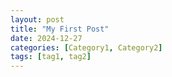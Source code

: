 ```yaml
---
layout: post
title: "My First Post"
date: 2024-12-27
categories: [Category1, Category2]
tags: [tag1, tag2]
---
```

